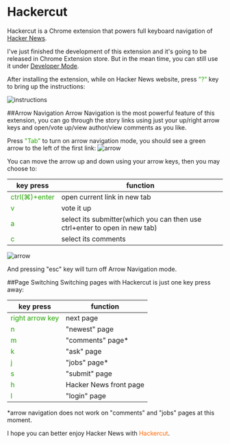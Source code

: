Hackercut
=========

Hackercut is a Chrome extension that powers full keyboard navigation of [Hacker News](https://news.ycombinator.com).

I've just finished the development of this extension and it's going to be released in Chrome Extension store. But in the mean time, you can still use it under [Developer Mode](https://developer.chrome.com/extensions/faq#faq-dev-01).

After installing the extension, while on Hacker News website, press <span style="color:#23A600">"?"</span> key to bring up the instructions:

![instructions](https://raw.githubusercontent.com/zinanxing/Hackercut/master/screenshots/instructions-zoom.png "Hackercut instructions")


##Arrow Navigation
Arrow Navigation is the most powerful feature of this extension, you can go through the story links using just your up/right arrow keys and open/vote up/view author/view comments as you like.

Press <span style="color:#23A600">"Tab"</span> to turn on arrow navigation mode, you should see a green arrow to the left of the first link:
![arrow](https:// "Arrow Navigation")

You can move the arrow up and down using your arrow keys, then you may choose to:

key press | function
--- | ---
<span style="color:#23A600">ctrl(&#8984;)+enter</span> | open current link in new tab
<span style="color:#23A600">v</span> | vote it up
<span style="color:#23A600">a</span> | select its submitter(which you can then use ctrl+enter to open in new tab)
<span style="color:#23A600">c</span> | select its comments

![arrow](https:// "Select comments")

And pressing "esc" key will turn off Arrow Navigation mode.

##Page Switching
Switching pages with Hackercut is just one key press away:

key press | function
--- | ---
<span style="color:#23A600">right arrow key</span> | next page
<span style="color:#23A600">n</span> | "newest" page
<span style="color:#23A600">m</span> | "comments" page*
<span style="color:#23A600">k</span> | "ask" page
<span style="color:#23A600">j</span> | "jobs" page*
<span style="color:#23A600">s</span> | "submit" page
<span style="color:#23A600">h</span> | Hacker News front page
<span style="color:#23A600">l</span> | "login" page

*arrow navigation does not work on "comments" and "jobs" pages at this moment.

I hope you can better enjoy Hacker News with <span style="color:#FF6600">Hackercut</span>.

